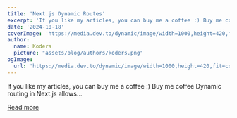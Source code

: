 ```yaml
---
title: 'Next.js Dynamic Routes'
excerpt: 'If you like my articles, you can buy me a coffee :) Buy me coffee  Dynamic routing in Next.js allows...'
date: '2024-10-18'
coverImage: 'https://media.dev.to/dynamic/image/width=1000,height=420,fit=cover,gravity=auto,format=auto/https%3A%2F%2Fdev-to-uploads.s3.amazonaws.com%2Fuploads%2Farticles%2Ffsxkd8887bgctroqupci.png'
author:
  name: Koders
  picture: "assets/blog/authors/koders.png"
ogImage:
  url: 'https://media.dev.to/dynamic/image/width=1000,height=420,fit=cover,gravity=auto,format=auto/https%3A%2F%2Fdev-to-uploads.s3.amazonaws.com%2Fuploads%2Farticles%2Ffsxkd8887bgctroqupci.png'
---
```


If you like my articles, you can buy me a coffee :) Buy me coffee  Dynamic routing in Next.js allows...

[Read more](https://dev.to/sonaykara/nextjs-dynamic-routes-abh)

